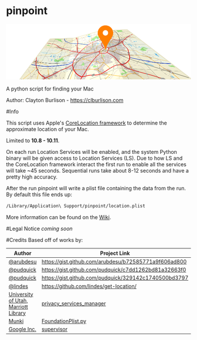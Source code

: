 pinpoint
===

![pinpoint logo](/support_files/pinpoint-logo-wide.png)

A python script for finding your Mac

Author: Clayton Burlison - https://clburlison.com  


#Info

This script uses Apple's [CoreLocation framework](https://developer.apple.com/library/ios/documentation/CoreLocation/Reference/CoreLocation_Framework/) to determine the approximate location of your Mac.

Limited to **10.8 - 10.11**. 

On each run Location Services will be enabled, and the system Python binary will be given access to Location Services (LS). Due to how LS and the CoreLocation framework interact the first run to enable all the services will take ~45 seconds. Sequential runs take about 8-12 seconds and have a pretty high accuracy.

After the run pinpoint will write a plist file containing the data from the run. By default this file ends up: 

```bash
/Library/Application\ Support/pinpoint/location.plist
```

More information can be found on the [Wiki](https://github.com/clburlison/pinpoint/wiki).

#Legal Notice
_coming soon_


#Credits
Based off of works by:  

| Author  |  Project Link |
|---|---|
| [@arubdesu](https://github.com/arubdesu) | https://gist.github.com/arubdesu/b72585771a9f606ad800 |
| [@pudquick](https://github.com/pudquick) | https://gist.github.com/pudquick/c7dd1262bd81a32663f0 |
| [@pudquick](https://github.com/pudquick) | https://gist.github.com/pudquick/329142c1740500bd3797 | 
| [@lindes](https://github.com/lindes)   | https://github.com/lindes/get-location/ | 
| [University of Utah, Marriott Library](https://github.com/univ-of-utah-marriott-library-apple) | [privacy_services_manager](https://github.com/univ-of-utah-marriott-library-apple/privacy_services_manager) |
| [Munki](https://github.com/munki) | [FoundationPlist.py](https://github.com/munki/munki/blob/master/code/client/munkilib/FoundationPlist.py) |
| [Google Inc.](https://github.com/macops) | [supervisor](https://github.com/munki/munki/blob/master/code/client/supervisor) |